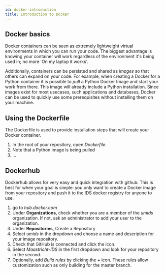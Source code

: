 ```yaml
---
id: docker-introduction
title: Introduction to Docker
---
```


## Docker basics

Docker containers can be seen as extremely lightweight virtual environments in which you can run your code. The biggest advantage is knowing your container will work regardless of the environment it's being used in; no more 'On my laptop it works'.

 Additionally, containers can be persisted and shared as *images* so that others can expand on your code. For example, when creating a Docker for a Python container it is possible to *pull* a Python Docker Image and start your work from there. This image will already include a Python installation. Since images exist for most usecases, such applications and databases, Docker can be used to quickly use some prerequisites without installing them on your machine. 

## Using the Dockerfile
The Dockerfile is used to provide installation steps that will create your Docker container.
1. In the root of your repository, open *Dockerfile*.
2. Note that a Python image is being pulled
3. ...

## Dockerhub
Dockerhub allows for very easy and quick integration with github. This is best for when your goal is simple: you only want to create a Docker image from your repository and push it to the IDS docker registry for anyone to use.
1. go to *hub.docker.com*
2. Under **Organizations**, check whether you are a member of the *umids* organization. If not, ask an administrator to add your user to the organization.
3. Under **Repositories**, Create a Repository
4. Select *umids* in the dropdown and choose a name and description for your image repository.
5. Check that GitHub is connected and click the icon.
6. Select *Maastricht-IDS* in the first dropdown and look for your repository in the second.
7. Optionally, add *Build rules* by clicking the *+* icon. These rules allow customization such as only building for the master branch.
